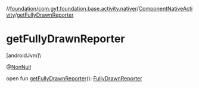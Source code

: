 //[foundation](../../../index.md)/[com.gyf.foundation.base.activity.nativer](../index.md)/[ComponentNativeActivity](index.md)/[getFullyDrawnReporter](get-fully-drawn-reporter.md)

# getFullyDrawnReporter

[androidJvm]\

@[NonNull](https://developer.android.com/reference/kotlin/androidx/annotation/NonNull.html)

open fun [getFullyDrawnReporter](get-fully-drawn-reporter.md)(): [FullyDrawnReporter](https://developer.android.com/reference/kotlin/androidx/activity/FullyDrawnReporter.html)